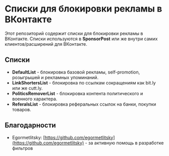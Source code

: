 # Списки для блокировки рекламы в ВКонтакте

Этот репозиторий содержит списки для блокировки рекламы в ВКонтакте. Списки используются в **SponsorPost** или же внутри самих клиентов/расширений для ВКонтакте.

## Списки

* **DefaultList** - блокировка базовой рекламы, self-promotion, розыгрышей и рекламных упоминаний.
* **LinkShortersList** - блокировка по ссылкам сокращениям как bit.ly или же cutt.ly.
* **PoliticsRemoverList** - блокировка контента политического и военного характера.
* **ReferalsList** - блокировка реферальных ссылок на банки, покупки товаров.

## Благодарности

* Egormetlitsky: [https://github.com/egormetlitsky](https://github.com/egormetlitsky) - за активную помощь в разработке фильтров